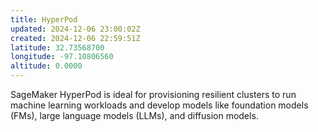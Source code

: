 ```yaml
---
title: HyperPod
updated: 2024-12-06 23:00:02Z
created: 2024-12-06 22:59:51Z
latitude: 32.73568700
longitude: -97.10806560
altitude: 0.0000
---
```


SageMaker HyperPod is ideal for provisioning resilient clusters to run machine learning workloads and develop models like foundation models (FMs), large language models (LLMs), and diffusion models.